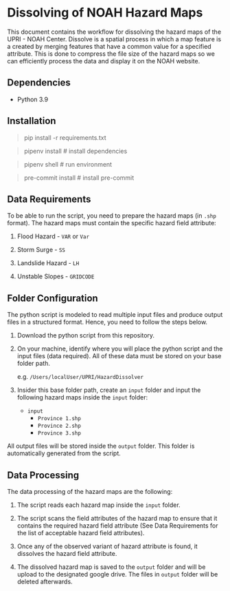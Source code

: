 # Dissolving of NOAH Hazard Maps

This document contains the workflow for dissolving the hazard maps of the UPRI - NOAH Center. Dissolve is a spatial process in which a map feature is a created by merging features that have a common value for a specified attribute. This is done to compress the file size of the hazard maps so we can efficiently process the data and display it on the NOAH website.

## Dependencies
- Python 3.9

## Installation
> pip install -r requirements.txt

> pipenv install # install dependencies

> pipenv shell # run environment

> pre-commit install # install pre-commit

## Data Requirements
To be able to run the script, you need to prepare the hazard maps (in `.shp` format). The hazard maps must contain the specific hazard field attribute:
1. Flood Hazard - `VAR` or `Var`

2. Storm Surge - `SS`

3. Landslide Hazard - `LH`

4. Unstable Slopes - `GRIDCODE`

## Folder Configuration
The python script is modeled to read multiple input files and produce output files in a structured format. Hence, you need to follow the steps below.

1. Download the python script from this repository.
2. On your machine, identify where you will place the python script and the input files (data required). All of these data must be stored on your base folder path.

    e.g. `/Users/localUser/UPRI/HazardDissolver`

3. Insider this base folder path, create an `input` folder and input the following hazard maps inside the `input` folder:
    - `input`
        - `Province 1.shp`
        - `Province 2.shp`
        - `Province 3.shp`

All output files will be stored inside the `output` folder. This folder is automatically generated from the script.

## Data Processing
The data processing of the hazard maps are the following:
1. The script reads each hazard map inside the `input` folder.

2. The script scans the field attributes of the hazard map to ensure that it contains the required hazard field attribute (See Data Requirements for the list of acceptable hazard field attributes).

3. Once any of the observed variant of hazard attribute is found, it dissolves the hazard field attribute.

4. The dissolved hazard map is saved to the `output` folder and will be upload to the designated google drive. The files in `output` folder will be deleted afterwards.
